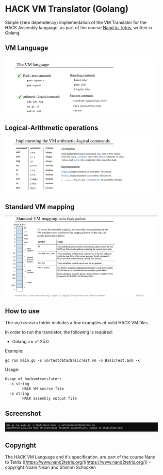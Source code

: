 # HACK VM Translator (Golang)

Simple (zero dependency) implementation of the VM Translator for the HACK Assembly language, as part of the course [Nand to Tetris](https://www.nand2tetris.org/), written in Golang.

## VM Language
 
![vm-language](./docs/vmtranslator-2.png)

## Logical-Arithmetic operations

![operations](./docs/vmtranslator-1.png)

## Standard VM mapping
 
![standard](./docs/vmtranslator-3.png)


## How to use

The `vm/testdata` folder includes a few examples of valid HACK VM files.

In order to run the translator, the following is required:

* Golang >= v1.25.0

Example:

```shell
go run main.go -s vm/testdata/BasicTest.vm -o BasicTest.asm -x
```

Usage:

```plaintext
Usage of hackvmtranslator:
  -s string
        HACK VM source file
  -o string
        HACK assembly output file
```

## Screenshot

![hackasm-example](./docs/screenshot.png)

## Copyright

The HACK VM Language and it's specification, are part of the course Nand to Tetris ([https://www.nand2tetris.org/](https://www.nand2tetris.org/)) - copyright Noam Nisan and Shimon Schocken